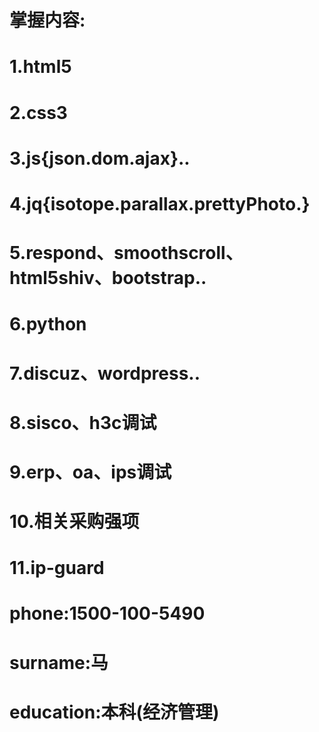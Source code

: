 # 掌握内容:
# 1.html5
# 2.css3
# 3.js{json.dom.ajax}..
# 4.jq{isotope.parallax.prettyPhoto.}
# 5.respond、smoothscroll、html5shiv、bootstrap..
# 6.python
# 7.discuz、wordpress..
# 8.sisco、h3c调试
# 9.erp、oa、ips调试
# 10.相关采购强项
# 11.ip-guard
#
#
#
# phone:1500-100-5490
# surname:马
# education:本科(经济管理)
